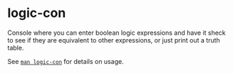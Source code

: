 # logic-con

Console where you can enter boolean logic expressions and have it sheck to see
if they are equivalent to other expressions, or just print out a truth table.

See [`man logic-con`][1] for details on usage.

[1]: mansrc/logic-con.md
